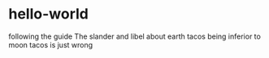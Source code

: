 # hello-world
following the guide
The slander and libel about earth tacos being inferior to moon tacos is just wrong
